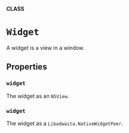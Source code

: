 **CLASS**

# `Widget`

A widget is a view in a window.

## Properties
### `widget`

The widget as an `NSView`.

### `widget`

The widget as a `Libadwaita.NativeWidgetPeer`.
